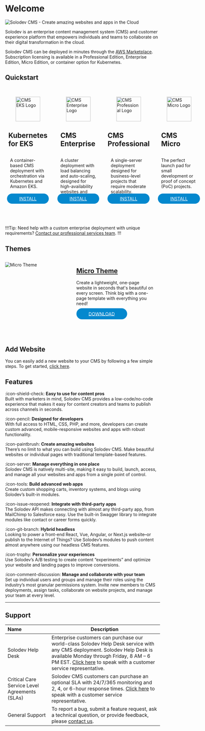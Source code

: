 # Welcome

<p><img src="../images/solodev-banner.png" alt="Solodev CMS - Create amazing websites and apps in the Cloud"></p>

Solodev is an enterprise content management system (CMS) and customer experience platform that empowers individuals and teams to collaborate on their digital transformation in the cloud.

Solodev CMS can be deployed in minutes through the <a href="https://aws.amazon.com/marketplace/seller-profile?id=8e11c912-6253-41b8-b065-bf32bd27911b" target="_blank" rel="noopener noreferrer">AWS Marketplace</a>. Subscription licensing is available in a Professional Edition, Enterprise Edition, Micro Edition, or container option for Kubernetes.

## Quickstart

<div style="display: flex; align-items: self-start; margin-bottom: 1rem;">
  <div style="width: 23%; margin: 1rem 1rem 2rem 0; margin-top: 1rem; display: flex; align-items: center; justify-content: center; flex-direction: column; float: left; padding: 1rem;" class="text-center border">
    <img src="../../images/quickstart/cms-eks-logo.jpg" alt="CMS EKS Logo" style="width: 80px;">
    <h2 style="margin-top: 2rem; font-size: 1.4rem;">Kubernetes for EKS</h2>
    <p style="font-size: .88rem; height: 95px;">A container-based CMS deployment with orchestration via Kubernetes and Amazon EKS.</p>
    <p style="margin-top: 1rem;"><a href="/quickstart/solodev-cms-for-kubernetes" style="background-color: #0488ce; color: #fff; padding: .5rem 2.5rem; border-radius: 20px;">INSTALL</a></p>
  </div>

  <div style="width: 23%; margin: 1rem 1rem 2rem 0; display: flex; align-items: center; justify-content: center; flex-direction: column; float: left; padding: 1rem;" class="text-center border">
    <img src="../../images/quickstart/cms-enterprise-logo.jpg" alt="CMS Enterprise Logo" style="width: 80px;">
    <h2 style="margin-top: 2rem; font-size: 1.4rem;">CMS Enterprise</h2>
    <p style="font-size: .88rem; height: 95px;">A cluster deployment with load balancing and auto-scaling, designed for high-availability websites and apps.</p>
    <p style="margin-top: 1rem;"><a href="/quickstart/solodev-enterprise" style="background-color: #0488ce; color: #fff; padding: .5rem 2.5rem; border-radius: 20px;">INSTALL</a></p>
  </div>

  <div style="width: 23%; margin: 1rem 1rem 2rem 0; display: flex; align-items: center; justify-content: center; flex-direction: column; float: left; padding: 1rem;" class="text-center border">
    <img src="../../images/quickstart/cms-pro-logo.jpg" alt="CMS Professional Logo" style="width: 80px;">
    <h2 style="margin-top: 2rem; font-size: 1.4rem;">CMS Professional</h2>
    <p style="font-size: .88rem; height: 95px;">A single-server deployment designed for business-level projects that require moderate scalability.</p>
    <p style="margin-top: 1rem;"><a href="/quickstart/solodev-pro" style="background-color: #0488ce; color: #fff; padding: .5rem 2.5rem; border-radius: 20px;">INSTALL</a></p>
  </div>

  <div style="width: 23%;  margin: 1rem 0 2rem; display: flex; align-items: center; justify-content: center; flex-direction: column; float: left; padding: 1rem;" class="text-center border">
    <img src="../../images/quickstart/micro/solodev-micro.png" alt="CMS Micro Logo" style="width: 80px;">
    <h2 style="margin-top: 2rem; font-size: 1.4rem;">CMS Micro</h2>
    <p style="font-size: .88rem; height: 95px;">The perfect launch pad for small development or proof of concept (PoC) projects.</p>
    <p style="margin-top: 1rem;"><a href="/quickstart/solodev-micro" style="background-color: #0488ce; color: #fff; padding: .5rem 2.5rem; border-radius: 20px;">INSTALL</a></p>
  </div>
</div>

!!!Tip:
Need help with a custom enterprise deployment with unique requirements? [Contact our professional services team](mailto:sales@solodev.com).
!!!

## Themes

<div class="border p-4" style="height: 255px; margin-bottom: 20px;">
  <div style="width: 40%; float: left;">
    <p><img src="../../images/themes/micro-theme.jpg" alt="Micro Theme"></p>
  </div>
  <div style="width: 50%; float: left; padding-left: 30px;">
    <h2><a href="/themes/micro">Micro Theme</a></h2>
    <p class="mt-3">Create a lightweight, one-page website in seconds that's beautiful on every screen. Think big with a one-page template with everything you need!</p>
    <p style="margin-top: 1rem;"><a href="/themes/micro" style="background-color: #0488ce; color: #fff; padding: .6rem 2.5rem; font-size: .9rem; border-radius: 20px;">DOWNLOAD</a></p>
  </div>
</div>

## Add Website

You can easily add a new website to your CMS by following a few simple steps. To get started, [click here](/workspace/websites/add-website/).

## Features

:icon-shield-check: <span class="ml-2">**Easy to use for content pros**</span><br>
Built with marketers in mind, Solodev CMS provides a low-code/no-code experience that makes it easy for content creators and teams to publish across channels in seconds. 

:icon-pencil: <span class="ml-2">**Designed for developers**</span><br>
With full access to HTML, CSS, PHP, and more, developers can create custom advanced, mobile-responsive websites and apps with robust functionality. 

:icon-paintbrush: <span class="ml-2">**Create amazing websites**</span><br>
There’s no limit to what you can build using Solodev CMS. Make beautiful websites or individual pages with traditional template-based features. 

:icon-server: <span class="ml-2">**Manage everything in one place**</span><br>
Solodev CMS is natively multi-site, making it easy to build, launch, access, and manage all your websites and apps from a single point of control. 

:icon-tools: <span class="ml-2">**Build advanced web apps**</span><br>
Create custom shopping carts, inventory systems, and blogs using Solodev’s built-in modules.

:icon-issue-reopened: <span class="ml-2">**Integrate with third-party apps**</span><br>
The Solodev API makes connecting with almost any third-party app, from MailChimp to Salesforce easy. Use the built-in Swagger library to integrate modules like contact or career forms quickly. 

:icon-git-branch: <span class="ml-2">**Hybrid headless**</span><br>
Looking to power a front-end React, Vue, Angular, or Next.js website–or publish to the Internet of Things? Use Solodev’s modules to push content almost anywhere using our headless CMS features. 

:icon-trophy: <span class="ml-2">**Personalize your experiences**</span><br>
Use Solodev’s A/B testing to create content “experiments” and optimize your website and landing pages to improve conversions. 

:icon-comment-discussion: <span class="ml-2">**Manage and collaborate with your team**</span><br>
Set up individual users and groups and manage their roles using the industry’s most granular permissions system. Invite new members to CMS deployments, assign tasks, collaborate on website projects, and manage your team at every level. 

---

## Support 

**Name** | **Description** 
:--- | ---
Solodev Help Desk | Enterprise customers can purchase our world-class Solodev Help Desk service with any CMS deployment. Solodev Help Desk is available Monday through Friday, 8 AM – 6 PM EST. [Click here](mailto:sales@solodev.com) to speak with a customer service representative. 
Critical Care Service Level Agreements (SLAs) | Solodev CMS customers can purchase an optional SLA with 24/7/365 monitoring and 2, 4, or 6-hour response times. [Click here](mailto:sales@solodev.com) to speak with a customer service representative.
General Support | To report a bug, submit a feature request, ask a technical question, or provide feedback, please <a href="https://www.solodev.com/contact/" target="_blank" rel="noopener noreferrer">contact us</a>.
